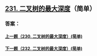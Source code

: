 ## [231. 二叉树的最大深度](https://leetcode-cn.com/problems/merge-two-sorted-lists/)（简单）





### 答案：



#### [上一题（230. 二叉树的最大深度）(简单)](https://github.com/sdwwld/leetCode/blob/master/src/main/java/com/wld/java/leetcode/leetCode0230.md)

#### [下一题（232. 二叉树的最大深度）(简单)](https://github.com/sdwwld/leetCode/blob/master/src/main/java/com/wld/java/leetcode/leetCode0232.md)